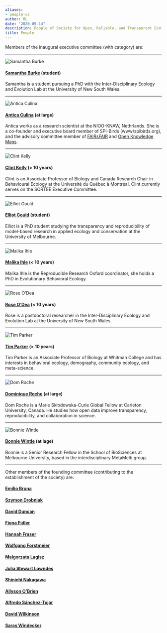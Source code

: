 ```yaml
---
aliases:
- people-us
author: ML
date: "2020-09-14"
description: People of Society for Open, Reliable, and Transparent Ecology and Evolutionary biology (SORTEE)
title: People
---
```




Members of the inaugural executive committee (with category) are:

---

![Samantha Burke](/img/people/SamanthaBurke.png)

#### [Samantha Burke](http://www.i-deel.org/samantha-burke.html) (student)   

Samantha is a student pursuing a PhD with the Inter-Disciplinary Ecology and Evolution Lab at the University of New South Wales.   

---

![Antica Culina](/img/people/AnticaCulina.png)

#### [Antica Culina](https://nioo.knaw.nl/en/employees/antica-culina) (at large)   

Antica works as a research scientist at the NIOO-KNAW, Nethrlands. She is a co-founder and executive board member of SPI-Birds (www/spibirds.org), and the advisory committee member of [FAIRsFAIR](https://www.fairsfair.eu/) and [Open Knowledge Maps](https://openknowledgemaps.org/).    

---

![Clint Kelly](/img/people/ClintKelly.png)

#### [Clint Kelly](https://kellylab.weebly.com/) (> 10 years)   

Clint is an Associate Professor of Biology and Canada Research Chair in Behavioural Ecology at the Université du Québec à Montréal. Clint currently serves on the SORTEE Executive Committee.   

---

![Elliot Gould](/img/people/ElliotGould.png)

#### [Elliot Gould](https://orcid.org/0000-0002-6585-538X) (student)   

Elliot is a PhD student studying the transparency and reproducibility of model-based research in applied ecology and conservation at the University of Melbourne.     

---

![Malika Ihle](/img/people/MalikaIhle.png)

#### [Malika Ihle](https://malikaihle.wordpress.com/) (< 10 years)   

Malika Ihle is the Reproducible Research Oxford coordinator, she holds a PhD in Evolutionary Behavioral Ecology.

---

![Rose O’Dea](/img/people/RoseODea.png)

#### [Rose O’Dea](https://www.roseodea.com/) (< 10 years)   

Rose is a postdoctoral researcher in the Inter-Disciplinary Ecology and Evolution Lab at the University of New South Wales.

---

![Tim Parker](/img/people/TimParker.png)

#### [Tim Parker](http://people.whitman.edu/~parkerth/) (> 10 years)     

Tim Parker is an Associate Professor of Biology at Whitman College and has interests in behavioral ecology, demography, community ecology, and meta-science.   

---

![Dom Roche](/img/people/DomRoche.png)

#### [Dominique Roche](https://dominiqueroche.weebly.com/) (at large)   

Dom Roche is a Marie Skłodowska-Curie Global Fellow at Carleton University, Canada. He studies how open data improve transparency, reproducibility, and collaboration in science.

---

![Bonnie Wintle](/img/people/BonnieWintle.png)

#### [Bonnie Wintle](https://bonnieresearch.wordpress.com/about/) (at lage)   

Bonnie is a Senior Research Fellow in the School of BioSciences at Melbourne University, based in the interdisciplinary MetaMelb group.   
    
---

Other members of the founding committee (contributing to the establishment of the society) are:
   

#### [Emilio Bruna](http://brunalab.org/emilio-m-bruna/)   
#### [Szymon Drobniak](https://szymekdrobniak.wordpress.com/)   
#### [David Duncan](https://www.nespthreatenedspecies.edu.au/people/david-duncan)   
#### [Fiona Fidler](https://fionaresearch.wordpress.com/about/)   
#### [Hannah Fraser](https://hsfraser.wordpress.com/)   
#### [Wolfgang Forstmeier](https://www.orn.mpg.de/person/26271/660919)   
#### [Malgorzata Lagisz](https://mlagisz.weebly.com/)   
#### [Julia Stewart Lowndes](https://jules32.github.io/)   
#### [Shinichi Nakagawa](http://www.i-deel.org/shinichi-nakagawa.html)   
#### [Allyson O’Brien](https://allysonobrien.com/home/)   
#### [Alfredo Sánchez-Tojar](https://www.uni-bielefeld.de/(en)/biologie/Evolutionsbiologie/mitarbeiter/tojar.html)   
#### [David Wilkinson](https://scholar.google.com/citations?user=RMGqZu0AAAAJ&hl=en)   
#### [Saras Windecker](https://www.smwindecker.com/)   

